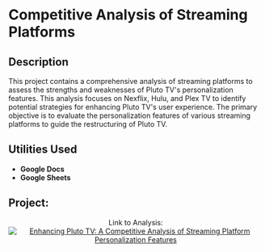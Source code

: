 <h1>Competitive Analysis of Streaming Platforms</h1>


<h2>Description</h2>
This project contains a comprehensive analysis of streaming platforms to assess the strengths and weaknesses of Pluto TV's personalization features. This analysis focuses on Nexflix, Hulu, and Plex TV to identify potential strategies for enhancing Pluto TV's user experience. The primary objective is to evaluate the personalization features of various streaming platforms to guide the restructuring of Pluto TV. 
<br />


<h2>Utilities Used</h2>


- <b>Google Docs</b>
- <b>Google Sheets</b>


<h2>Project:</h2>

<p align="center">
Link to Analysis: <br/>
<a href="https://docs.google.com/document/d/1u1BA8tLPg0TU45w11PpWQWxP6DU8T7X4kOuO5s4jurM/edit?usp=sharing"><img alt="Enhancing Pluto TV: A Competitive Analysis of Streaming Platform Personalization Features"/></a>
<br />
<br />

</p>

<!--
 ```diff
- text in red
+ text in green
! text in orange
# text in gray
@@ text in purple (and bold)@@
```
--!>

